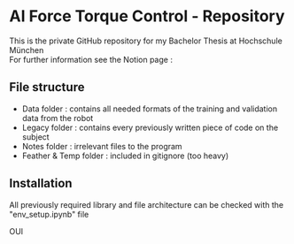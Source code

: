 # AI Force Torque Control - Repository

This is the private GitHub repository for my Bachelor Thesis at Hochschule München  
For further information see the Notion page : 

## File structure

- Data folder : contains all needed formats of the training and validation data from the robot
- Legacy folder : contains every previously written piece of code on the subject
- Notes folder : irrelevant files to the program
- Feather & Temp folder : included in gitignore (too heavy)

## Installation 

All previously required library and file architecture can be checked with the "env_setup.ipynb" file

OUI